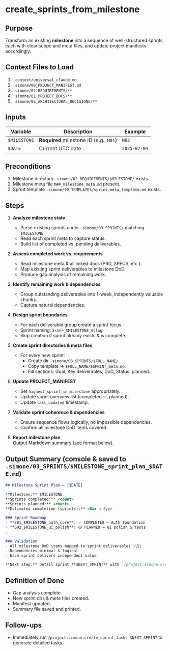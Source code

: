 # create_sprints_from_milestone

## Purpose
Transform an existing **milestone** into a sequence of well-structured sprints, each with clear scope and meta files, and update project manifests accordingly.

## Context Files to Load
1. `.context/universal_claude.md`
2. `.simone/00_PROJECT_MANIFEST.md`
3. `.simone/02_REQUIREMENTS/**`
4. `.simone/01_PROJECT_DOCS/**`
5. `.simone/05_ARCHITECTURAL_DECISIONS/**`

## Inputs
| Variable     | Description                              | Example  |
|--------------|------------------------------------------|----------|
| `$MILESTONE` | **Required** milestone ID (e.g., `M01`)  | `M02`    |
| `$DATE`      | Current UTC date                         | `2025-07-04` |

## Preconditions
1. Milestone directory `.simone/02_REQUIREMENTS/$MILESTONE/` exists.  
2. Milestone meta file `M##_milestone_meta.md` present.  
3. Sprint template `.simone/99_TEMPLATES/sprint_meta_template.md` exists.

## Steps
1. **Analyze milestone state**  
   - Parse existing sprints under `.simone/03_SPRINTS/` matching `$MILESTONE`.  
   - Read each sprint meta to capture status.  
   - Build list of completed vs. pending deliverables.

2. **Assess completed work vs. requirements**  
   - Read milestone meta & all linked docs (PRD, SPECS, etc.).  
   - Map existing sprint deliverables to milestone DoD.  
   - Produce gap analysis of remaining work.

3. **Identify remaining work & dependencies**  
   - Group outstanding deliverables into 1-week, independently valuable chunks.  
   - Capture natural dependencies.

4. **Design sprint boundaries**  
   - For each deliverable group create a sprint focus.  
   - Sprint naming: `S<nn>_$MILESTONE_$slug`.  
   - Skip creation if sprint already exists & is complete.

5. **Create sprint directories & meta files**  
   - For every new sprint:  
     - Create dir `.simone/03_SPRINTS/$FULL_NAME/`.  
     - Copy template → `$FULL_NAME/$SPRINT_meta.md`.  
     - Fill sections: Goal, Key deliverables, DoD, Status: planned.

6. **Update PROJECT_MANIFEST**  
   - Set `highest_sprint_in_milestone` appropriately.  
   - Update sprint overview list (completed ✅, planned).  
   - Update `last_updated` timestamp.

7. **Validate sprint coherence & dependencies**  
   - Ensure sequence flows logically, no impossible dependencies.  
   - Confirm all milestone DoD items covered.

8. **Report milestone plan**  
   Output Markdown summary (see format below).

## Output Summary (console & saved to `.simone/03_SPRINTS/$MILESTONE_sprint_plan_$DATE.md`)
```markdown
## Milestone Sprint Plan – [$DATE]

**Milestone:** $MILESTONE  
**Sprints completed:** <count>  
**Sprints planned:** <count>  
**Estimated completion (sprints):** <Sxx → Syy>

### Sprint Roadmap
- **S01_$MILESTONE_auth_core**: ✅ COMPLETED – Auth foundation  
- **S02_$MILESTONE_ui_polish**: 🟡 PLANNED – UI polish & tests  
…

### Validation
- All milestone DoD items mapped to sprint deliverables ✅/🔄  
- Dependencies minimal & logical  
- Each sprint delivers independent value

**Next step:** Detail sprint **$NEXT_SPRINT** with `/project:simone:create_sprint_tasks $NEXT_SPRINT`
```

## Definition of Done
- Gap analysis complete.  
- New sprint dirs & meta files created.  
- Manifest updated.  
- Summary file saved and printed.

## Follow-ups
- Immediately run `/project:simone:create_sprint_tasks $NEXT_SPRINT` to generate detailed tasks.
